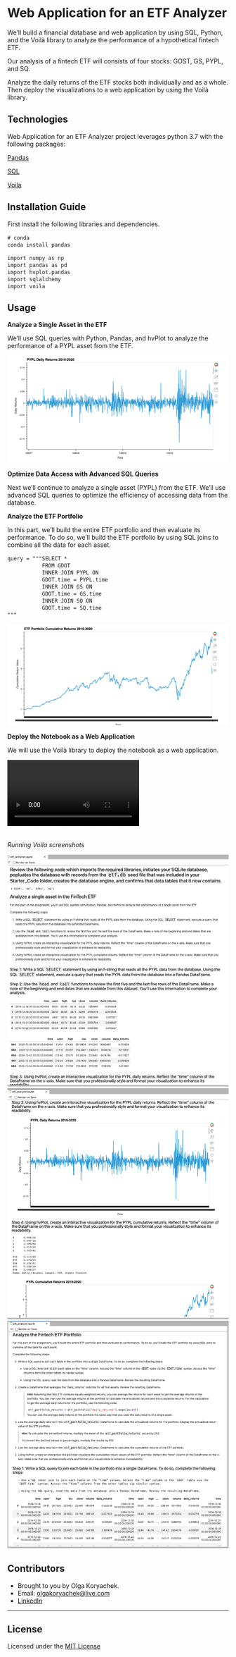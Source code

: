 # Web Application for an ETF Analyzer
We’ll build a financial database and web application by using SQL, Python, and the Voilà library to analyze the performance of a hypothetical fintech ETF.

Our analysis of a fintech ETF will consists of four stocks: GOST, GS, PYPL, and SQ.

Analyze the daily returns of the ETF stocks both individually and as a whole. Then deploy the visualizations to a web application by using the Voilà library.

## Technologies

Web Application for an ETF Analyzer project leverages python 3.7 with the following packages:

  [Pandas](https://github.com/pandas-dev/pandas "Pandas") 

   [SQL](https://www.w3schools.com/sql/)

   [Voila](https://github.com/voila-dashboards/voila)

## Installation Guide

First install the following libraries and dependencies.

```
# conda
conda install pandas
```

```
import numpy as np
import pandas as pd
import hvplot.pandas
import sqlalchemy
import voila
```

## Usage

**Analyze a Single Asset in the ETF**

We’ll use SQL queries with Python, Pandas, and hvPlot to analyze the performance of a PYPL asset from the ETF.


![PYPL_daily_returns](PYPL_daily_returns.png)

**Optimize Data Access with Advanced SQL Queries**

Next we’ll continue to analyze a single asset (PYPL) from the ETF. We’ll use advanced SQL queries to optimize the efficiency of accessing data from the database.


**Analyze the ETF Portfolio**

In this part, we’ll build the entire ETF portfolio and then evaluate its performance. To do so, we’ll build the ETF portfolio by using SQL joins to combine all the data for each asset.

```
query = """SELECT *
           FROM GDOT
           INNER JOIN PYPL ON
           GDOT.time = PYPL.time
           INNER JOIN GS ON
           GDOT.time = GS.time
           INNER JOIN SQ ON
           GDOT.time = SQ.time
"""
```

![ETF_cumprod](EFT_Cumprod.png)

**Deploy the Notebook as a Web Application**

We will use the Voilà library to deploy the notebook as a web application. 

![Voila Run Video](Voila.mov)

<br>*Running Voila screenshots*

![](Voila_1.png)
![](Voila_2.png)
![](Voila_3.png)

## Contributors

* Brought to you by Olga Koryachek.
* Email: olgakoryachek@live.com
* [LinkedIn](https://www.linkedin.com/in/olga-koryachek-a74b1877/?msgOverlay=true "LinkedIn")


---

## License

Licensed under the [MIT License](https://choosealicense.com/licenses/mit/)
